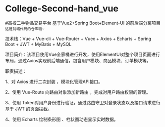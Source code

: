 # College-Second-hand_vue

#高校二手物品交易平台
基于Vue2+Spring Boot+Element-UI 的前后端分离项目
`这是前端代码的仓库哦~`

技术栈：Vue + Vue-cli + Vue-Router + Vuex + Axios + Echarts + Spring Boot + JWT + MyBatis + MySQL

项目简介：该项目使用Vue全家桶进行开发，使用ElementUI对整个项目页面进行布局，通过Axios实现前后端通信，包含用户模块、商品模块、订单模块等。

职责描述：

1、对 Axios 进行二次封装 ，模块化管理API接口。 

2、使用 Vue-Route 向路由对象添加新路由 ，完成对用户路由权限的管理。

3、使用 Token对用户身份进行验证，通过路由守卫对登录状态以及接口请求进行基于 JWT 的页面拦截。

4、使用 Echarts 绘制条形图 、柱状图动态显示实时数据。

